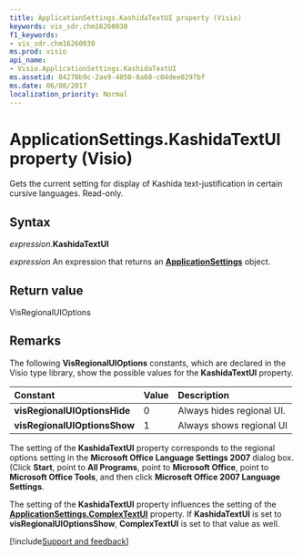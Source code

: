 ```yaml
---
title: ApplicationSettings.KashidaTextUI property (Visio)
keywords: vis_sdr.chm16260030
f1_keywords:
- vis_sdr.chm16260030
ms.prod: visio
api_name:
- Visio.ApplicationSettings.KashidaTextUI
ms.assetid: 84270b9c-2ae9-4050-8a68-c04dee0297bf
ms.date: 06/08/2017
localization_priority: Normal
---
```



# ApplicationSettings.KashidaTextUI property (Visio)

Gets the current setting for display of Kashida text-justification in certain cursive languages. Read-only.


## Syntax

_expression_.**KashidaTextUI**

 _expression_ An expression that returns an **[ApplicationSettings](Visio.ApplicationSettings.md)** object.


## Return value

VisRegionalUIOptions


## Remarks

The following  **VisRegionalUIOptions** constants, which are declared in the Visio type library, show the possible values for the **KashidaTextUI** property.



|Constant|Value|Description|
|:-----|:-----|:-----|
| **visRegionalUIOptionsHide**|0|Always hides regional UI.|
| **visRegionalUIOptionsShow**|1|Always shows regional UI|

The setting of the  **KashidaTextUI** property corresponds to the regional options setting in the **Microsoft Office Language Settings 2007** dialog box. (Click **Start**, point to  **All Programs**, point to  **Microsoft Office**, point to  **Microsoft Office Tools**, and then click  **Microsoft Office 2007 Language Settings**. 

The setting of the  **KashidaTextUI** property influences the setting of the **[ApplicationSettings.ComplexTextUI](Visio.ApplicationSettings.ComplexTextUI.md)** property. If **KashidaTextUI** is set to **visRegionalUIOptionsShow**, **ComplexTextUI** is set to that value as well.

[!include[Support and feedback](~/includes/feedback-boilerplate.md)]